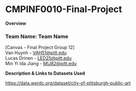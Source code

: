 # CMPINF0010-Final-Project
__Overview__


### Team Name: Team Name 
[Canvas - Final Project Group 12]  
Van Huynh - VAH51@pitt.edu  
Lucas Drinen - LED25@pitt.edu  
Min Yi Ida Jiang - MIJ82@pitt.edu  

__Description & Links to Datasets Used__

https://data.wprdc.org/dataset/city-of-pittsburgh-public-art

